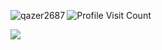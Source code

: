 <p><img align="left" src="https://qazer2687.vercel.app/api/top-langs?username=qazer2687&border_color=00000000&disable_animations=true&card_width=320&show_icons=true&theme=dark&locale=en&layout=compact&bg_color=00000022&langs_count=20&exclude_repo=stats,obsidian" alt="qazer2687" /></p> <!-- &hide=javascript,css,scss,html --> 


![Profile Visit Count](https://komarev.com/ghpvc/?username=qazer2687&style=pixel&label=views&color=000000)

![](https://hit.yhype.me/github/profile?user_id=114782572) <!-- https://yhype.me/github/profile-views --> 
